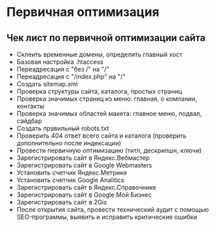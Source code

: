 # Первичная оптимизация
## Чек лист по первичной оптимизации сайта

* Склеить временные домены, определить главный хост
* Базовая настройка .htaccess
* Переадресация с "без /" на "/"
* Переадресация с "/index.php" на "/"
* Создать sitemap.xml
* Проверка структуры сайта, каталога, простых страниц
* Проверка значимых страниц из меню: главная, о компании, контакты
* Проверка значимых областей макета: главное меню, подвал, сайдбар
* Создать правильный robots.txt
* Проверить 404 ответ всего сайта и каталога (проверить дополнительно после
индексации)
* Провести первичную оптимизацию (титл, дескрипшн, ключи)
* Зарегистрировать сайт в Яндекс.Вебмастер
* Зарегистрировать сайт в Google Webmasters
* Установить счетчик Яндекс.Метрики
* Установить счетчик Google Analitics
* Зарегистрировать сайт в Яндекс.Справочнике
* Зарегистрировать сайт в Google Мой Бизнес
* Зарегистрировать сайт в 2Gis
* После открытия сайта, провести технический аудит с помощью SEO-программы, выявить и исправить критические ошибки
